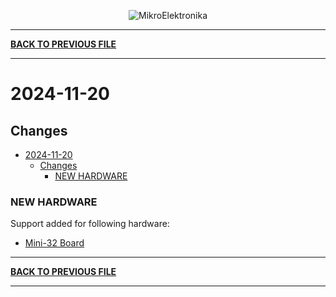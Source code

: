 <p align="center">
  <img src="http://www.mikroe.com/img/designs/beta/logo_small.png?raw=true" alt="MikroElektronika"/>
</p>

---

**[BACK TO PREVIOUS FILE](../changelog.md)**

---

# 2024-11-20

## Changes

- [2024-11-20](#2024-11-20)
  - [Changes](#changes)
    - [NEW HARDWARE](#new-hardware)

### NEW HARDWARE

Support added for following hardware:

+ [Mini-32 Board](https://mplab-discover.microchip.com/v2/item/com.microchip.portal.evalboard/com.microchip.subcategories.modules-and-peripherals.communication.can.Others/mcu08.tmik015/1.0.0?view=about)

---

**[BACK TO PREVIOUS FILE](../changelog.md)**

---
